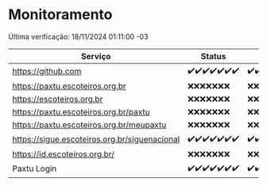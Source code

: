 # Monitoramento

Última verificação: 18/11/2024 01:11:00 -03

|Serviço|Status|Últimas 24h|
|---|---|---|
|https://github.com|<span title="2024-11-11: OK=23">✔️</span><span title="2024-11-12: OK=23">✔️</span><span title="2024-11-13: OK=23">✔️</span><span title="2024-11-14: OK=23">✔️</span><span title="2024-11-15: OK=23">✔️</span><span title="2024-11-16: OK=23">✔️</span><span title="2024-11-17: OK=4">✔️</span>|<span title="17/11/2024 02:08:00 -03 : 200">✔️</span><span title="17/11/2024 03:11:00 -03 : 200">✔️</span><span title="17/11/2024 04:07:00 -03 : 200">✔️</span><span title="17/11/2024 05:10:00 -03 : 200">✔️</span><span title="17/11/2024 06:08:00 -03 : 200">✔️</span><span title="17/11/2024 07:07:00 -03 : 200">✔️</span><span title="17/11/2024 08:06:00 -03 : 200">✔️</span><span title="17/11/2024 09:14:00 -03 : 200">✔️</span><span title="17/11/2024 10:14:00 -03 : 200">✔️</span><span title="17/11/2024 11:06:00 -03 : 200">✔️</span><span title="17/11/2024 12:07:00 -03 : 200">✔️</span><span title="17/11/2024 13:08:00 -03 : 200">✔️</span><span title="17/11/2024 14:06:00 -03 : 200">✔️</span><span title="17/11/2024 15:10:00 -03 : 200">✔️</span><span title="17/11/2024 16:05:00 -03 : 200">✔️</span><span title="17/11/2024 17:08:00 -03 : 200">✔️</span><span title="17/11/2024 18:07:00 -03 : 200">✔️</span><span title="17/11/2024 19:07:00 -03 : 200">✔️</span><span title="17/11/2024 20:08:00 -03 : 200">✔️</span><span title="17/11/2024 21:44:00 -03 : 200">✔️</span><span title="17/11/2024 23:19:00 -03 : 200">✔️</span><span title="18/11/2024 00:24:00 -03 : 200">✔️</span><span title="18/11/2024 01:11:00 -03 : 200">✔️</span>|
|https://paxtu.escoteiros.org.br|<span title="2024-11-11: Falhas=23">❌</span><span title="2024-11-12: Falhas=23">❌</span><span title="2024-11-13: Falhas=23">❌</span><span title="2024-11-14: Falhas=23">❌</span><span title="2024-11-15: Falhas=23">❌</span><span title="2024-11-16: Falhas=23">❌</span><span title="2024-11-17: Falhas=4">❌</span>|<span title="17/11/2024 02:08:00 -03 : 403">❌</span><span title="17/11/2024 03:11:00 -03 : 403">❌</span><span title="17/11/2024 04:07:00 -03 : 403">❌</span><span title="17/11/2024 05:10:00 -03 : 403">❌</span><span title="17/11/2024 06:08:00 -03 : 403">❌</span><span title="17/11/2024 07:07:00 -03 : 403">❌</span><span title="17/11/2024 08:06:00 -03 : 403">❌</span><span title="17/11/2024 09:14:00 -03 : 403">❌</span><span title="17/11/2024 10:14:00 -03 : 403">❌</span><span title="17/11/2024 11:06:00 -03 : 403">❌</span><span title="17/11/2024 12:07:00 -03 : 403">❌</span><span title="17/11/2024 13:08:00 -03 : 403">❌</span><span title="17/11/2024 14:06:00 -03 : 403">❌</span><span title="17/11/2024 15:10:00 -03 : 403">❌</span><span title="17/11/2024 16:05:00 -03 : 403">❌</span><span title="17/11/2024 17:08:00 -03 : 403">❌</span><span title="17/11/2024 18:07:00 -03 : 403">❌</span><span title="17/11/2024 19:07:00 -03 : 403">❌</span><span title="17/11/2024 20:08:00 -03 : 403">❌</span><span title="17/11/2024 21:44:00 -03 : 403">❌</span><span title="17/11/2024 23:19:00 -03 : 403">❌</span><span title="18/11/2024 00:24:00 -03 : 403">❌</span><span title="18/11/2024 01:11:00 -03 : 403">❌</span>|
|https://escoteiros.org.br|<span title="2024-11-11: Falhas=23">❌</span><span title="2024-11-12: Falhas=23">❌</span><span title="2024-11-13: Falhas=23">❌</span><span title="2024-11-14: Falhas=23">❌</span><span title="2024-11-15: Falhas=23">❌</span><span title="2024-11-16: Falhas=23">❌</span><span title="2024-11-17: Falhas=4">❌</span>|<span title="17/11/2024 02:08:00 -03 : 403">❌</span><span title="17/11/2024 03:11:00 -03 : 403">❌</span><span title="17/11/2024 04:07:00 -03 : 403">❌</span><span title="17/11/2024 05:10:00 -03 : 403">❌</span><span title="17/11/2024 06:08:00 -03 : 403">❌</span><span title="17/11/2024 07:07:00 -03 : 403">❌</span><span title="17/11/2024 08:06:00 -03 : 403">❌</span><span title="17/11/2024 09:14:00 -03 : 403">❌</span><span title="17/11/2024 10:14:00 -03 : 403">❌</span><span title="17/11/2024 11:06:00 -03 : 403">❌</span><span title="17/11/2024 12:07:00 -03 : 403">❌</span><span title="17/11/2024 13:08:00 -03 : 403">❌</span><span title="17/11/2024 14:06:00 -03 : 403">❌</span><span title="17/11/2024 15:10:00 -03 : 403">❌</span><span title="17/11/2024 16:05:00 -03 : 403">❌</span><span title="17/11/2024 17:08:00 -03 : 403">❌</span><span title="17/11/2024 18:07:00 -03 : 403">❌</span><span title="17/11/2024 19:07:00 -03 : 403">❌</span><span title="17/11/2024 20:08:00 -03 : 403">❌</span><span title="17/11/2024 21:44:00 -03 : 403">❌</span><span title="17/11/2024 23:19:00 -03 : 403">❌</span><span title="18/11/2024 00:24:00 -03 : 403">❌</span><span title="18/11/2024 01:11:00 -03 : 403">❌</span>|
|https://paxtu.escoteiros.org.br/paxtu|<span title="2024-11-11: Falhas=23">❌</span><span title="2024-11-12: Falhas=23">❌</span><span title="2024-11-13: Falhas=23">❌</span><span title="2024-11-14: Falhas=23">❌</span><span title="2024-11-15: Falhas=23">❌</span><span title="2024-11-16: Falhas=23">❌</span><span title="2024-11-17: Falhas=4">❌</span>|<span title="17/11/2024 02:08:00 -03 : 403">❌</span><span title="17/11/2024 03:11:00 -03 : 403">❌</span><span title="17/11/2024 04:07:00 -03 : 403">❌</span><span title="17/11/2024 05:10:00 -03 : 403">❌</span><span title="17/11/2024 06:08:00 -03 : 403">❌</span><span title="17/11/2024 07:07:00 -03 : 403">❌</span><span title="17/11/2024 08:06:00 -03 : 403">❌</span><span title="17/11/2024 09:14:00 -03 : 403">❌</span><span title="17/11/2024 10:14:00 -03 : 403">❌</span><span title="17/11/2024 11:06:00 -03 : 403">❌</span><span title="17/11/2024 12:07:00 -03 : 403">❌</span><span title="17/11/2024 13:08:00 -03 : 403">❌</span><span title="17/11/2024 14:06:00 -03 : 403">❌</span><span title="17/11/2024 15:10:00 -03 : 403">❌</span><span title="17/11/2024 16:05:00 -03 : 403">❌</span><span title="17/11/2024 17:08:00 -03 : 403">❌</span><span title="17/11/2024 18:07:00 -03 : 403">❌</span><span title="17/11/2024 19:07:00 -03 : 403">❌</span><span title="17/11/2024 20:08:00 -03 : 403">❌</span><span title="17/11/2024 21:44:00 -03 : 403">❌</span><span title="17/11/2024 23:19:00 -03 : 403">❌</span><span title="18/11/2024 00:24:00 -03 : 403">❌</span><span title="18/11/2024 01:11:00 -03 : 403">❌</span>|
|https://paxtu.escoteiros.org.br/meupaxtu|<span title="2024-11-11: Falhas=23">❌</span><span title="2024-11-12: Falhas=23">❌</span><span title="2024-11-13: Falhas=23">❌</span><span title="2024-11-14: Falhas=23">❌</span><span title="2024-11-15: Falhas=23">❌</span><span title="2024-11-16: Falhas=23">❌</span><span title="2024-11-17: Falhas=4">❌</span>|<span title="17/11/2024 02:08:00 -03 : 403">❌</span><span title="17/11/2024 03:11:00 -03 : 403">❌</span><span title="17/11/2024 04:07:00 -03 : 403">❌</span><span title="17/11/2024 05:10:00 -03 : 403">❌</span><span title="17/11/2024 06:08:00 -03 : 403">❌</span><span title="17/11/2024 07:07:00 -03 : 403">❌</span><span title="17/11/2024 08:06:00 -03 : 403">❌</span><span title="17/11/2024 09:14:00 -03 : 403">❌</span><span title="17/11/2024 10:14:00 -03 : 403">❌</span><span title="17/11/2024 11:06:00 -03 : 403">❌</span><span title="17/11/2024 12:07:00 -03 : 403">❌</span><span title="17/11/2024 13:08:00 -03 : 403">❌</span><span title="17/11/2024 14:06:00 -03 : 403">❌</span><span title="17/11/2024 15:10:00 -03 : 403">❌</span><span title="17/11/2024 16:05:00 -03 : 403">❌</span><span title="17/11/2024 17:08:00 -03 : 403">❌</span><span title="17/11/2024 18:07:00 -03 : 403">❌</span><span title="17/11/2024 19:07:00 -03 : 403">❌</span><span title="17/11/2024 20:08:00 -03 : 403">❌</span><span title="17/11/2024 21:44:00 -03 : 403">❌</span><span title="17/11/2024 23:19:00 -03 : 403">❌</span><span title="18/11/2024 00:24:00 -03 : 403">❌</span><span title="18/11/2024 01:11:00 -03 : 403">❌</span>|
|https://sigue.escoteiros.org.br/siguenacional|<span title="2024-11-11: OK=23">✔️</span><span title="2024-11-12: OK=23">✔️</span><span title="2024-11-13: OK=23">✔️</span><span title="2024-11-14: OK=23">✔️</span><span title="2024-11-15: OK=23">✔️</span><span title="2024-11-16: OK=23">✔️</span><span title="2024-11-17: OK=4">✔️</span>|<span title="17/11/2024 02:08:00 -03 : 200">✔️</span><span title="17/11/2024 03:11:00 -03 : 200">✔️</span><span title="17/11/2024 04:07:00 -03 : 200">✔️</span><span title="17/11/2024 05:10:00 -03 : 200">✔️</span><span title="17/11/2024 06:08:00 -03 : 200">✔️</span><span title="17/11/2024 07:07:00 -03 : 200">✔️</span><span title="17/11/2024 08:06:00 -03 : 200">✔️</span><span title="17/11/2024 09:14:00 -03 : 200">✔️</span><span title="17/11/2024 10:14:00 -03 : 200">✔️</span><span title="17/11/2024 11:06:00 -03 : 200">✔️</span><span title="17/11/2024 12:07:00 -03 : 200">✔️</span><span title="17/11/2024 13:08:00 -03 : 200">✔️</span><span title="17/11/2024 14:06:00 -03 : 200">✔️</span><span title="17/11/2024 15:10:00 -03 : 200">✔️</span><span title="17/11/2024 16:05:00 -03 : 200">✔️</span><span title="17/11/2024 17:08:00 -03 : 200">✔️</span><span title="17/11/2024 18:07:00 -03 : 200">✔️</span><span title="17/11/2024 19:07:00 -03 : 200">✔️</span><span title="17/11/2024 20:08:00 -03 : 200">✔️</span><span title="17/11/2024 21:44:00 -03 : 200">✔️</span><span title="17/11/2024 23:19:00 -03 : 200">✔️</span><span title="18/11/2024 00:24:00 -03 : 200">✔️</span><span title="18/11/2024 01:11:00 -03 : 200">✔️</span>|
|https://id.escoteiros.org.br/|<span title="2024-11-11: Falhas=23">❌</span><span title="2024-11-12: Falhas=23">❌</span><span title="2024-11-13: Falhas=23">❌</span><span title="2024-11-14: Falhas=23">❌</span><span title="2024-11-15: Falhas=23">❌</span><span title="2024-11-16: Falhas=23">❌</span><span title="2024-11-17: Falhas=4">❌</span>|<span title="17/11/2024 02:08:00 -03 : 403">❌</span><span title="17/11/2024 03:11:00 -03 : 403">❌</span><span title="17/11/2024 04:07:00 -03 : 403">❌</span><span title="17/11/2024 05:10:00 -03 : 403">❌</span><span title="17/11/2024 06:08:00 -03 : 403">❌</span><span title="17/11/2024 07:07:00 -03 : 403">❌</span><span title="17/11/2024 08:06:00 -03 : 403">❌</span><span title="17/11/2024 09:14:00 -03 : 403">❌</span><span title="17/11/2024 10:14:00 -03 : 403">❌</span><span title="17/11/2024 11:06:00 -03 : 403">❌</span><span title="17/11/2024 12:07:00 -03 : 403">❌</span><span title="17/11/2024 13:08:00 -03 : 403">❌</span><span title="17/11/2024 14:06:00 -03 : 403">❌</span><span title="17/11/2024 15:10:00 -03 : 403">❌</span><span title="17/11/2024 16:05:00 -03 : 403">❌</span><span title="17/11/2024 17:08:00 -03 : 403">❌</span><span title="17/11/2024 18:07:00 -03 : 403">❌</span><span title="17/11/2024 19:07:00 -03 : 403">❌</span><span title="17/11/2024 20:08:00 -03 : 403">❌</span><span title="17/11/2024 21:44:00 -03 : 403">❌</span><span title="17/11/2024 23:19:00 -03 : 403">❌</span><span title="18/11/2024 00:24:00 -03 : 403">❌</span><span title="18/11/2024 01:11:00 -03 : 403">❌</span>|
|Paxtu Login|<span title="2024-11-11: OK=23">✔️</span><span title="2024-11-12: OK=23">✔️</span><span title="2024-11-13: OK=23">✔️</span><span title="2024-11-14: OK=23">✔️</span><span title="2024-11-15: OK=23">✔️</span><span title="2024-11-16: OK=23">✔️</span><span title="2024-11-17: OK=4">✔️</span>|<span title="17/11/2024 02:08:00 -03 : 200">✔️</span><span title="17/11/2024 03:11:00 -03 : 200">✔️</span><span title="17/11/2024 04:07:00 -03 : 200">✔️</span><span title="17/11/2024 05:10:00 -03 : 200">✔️</span><span title="17/11/2024 06:08:00 -03 : 200">✔️</span><span title="17/11/2024 07:07:00 -03 : 200">✔️</span><span title="17/11/2024 08:06:00 -03 : 200">✔️</span><span title="17/11/2024 09:14:00 -03 : 200">✔️</span><span title="17/11/2024 10:14:00 -03 : 200">✔️</span><span title="17/11/2024 11:06:00 -03 : 200">✔️</span><span title="17/11/2024 12:07:00 -03 : 200">✔️</span><span title="17/11/2024 13:08:00 -03 : 200">✔️</span><span title="17/11/2024 14:06:00 -03 : 200">✔️</span><span title="17/11/2024 15:10:00 -03 : 200">✔️</span><span title="17/11/2024 16:05:00 -03 : 200">✔️</span><span title="17/11/2024 17:08:00 -03 : 200">✔️</span><span title="17/11/2024 18:07:00 -03 : 200">✔️</span><span title="17/11/2024 19:07:00 -03 : 200">✔️</span><span title="17/11/2024 20:08:00 -03 : 200">✔️</span><span title="17/11/2024 21:44:00 -03 : 200">✔️</span><span title="17/11/2024 23:19:00 -03 : 200">✔️</span><span title="18/11/2024 00:24:00 -03 : 200">✔️</span><span title="18/11/2024 01:11:00 -03 : 200">✔️</span>|
